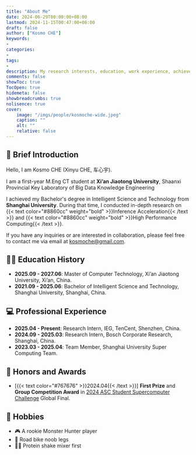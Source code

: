 ```yaml
---
title: "About Me"
date: 2024-06-29T00:00:00+08:00
lastmod: 2024-11-15T00:47:00+08:00
draft: false
author: ["Kosmo CHE"]
keywords:
-
categories:
-
tags:
-
description: My research interests, education, work experience, achievements and publications.
comments: false
showToc: true
TocOpen: true
hidemeta: false
showbreadcrumbs: true
nolisence: true
cover:
    image: "/imgs/people/kosmoche-wide.jpeg"
    caption: ""
    alt: ""
    relative: false 
---
```


## 🤖 Brief Introduction

Hello, I am Kosmo CHE (Xinyu CHE, 车心宇).

I am a first-year M.Eng CT student at **Xi’an Jiaotong University**, Shaanxi Provincial Key Laboratory of Big Data Knowledge Engineering

I achieved my Bachelor's degree in Intelligent Science and Technology from **Shanghai University**. During that time, I conducted in-depth research on {{< text color="#8860cc" weight="bold" >}}Inference Acceleration{{< /text >}} and {{< text color="#8860cc" weight="bold" >}}High Performance Computing{{< /text >}}.

If you have any inquiries or are interested in collaboration, please feel free to contact me via email at kosmoche@gmail.com.

## 🧑‍🎓 Education History

- **2025.09 - 2027.06**: Master of Computer Technology, Xi’an Jiaotong University, Xi’an, China.
- **2021.09 - 2025.06**: Bachelor of Intelligent Science and Technology, Shanghai University, Shanghai, China.

## 💻 Professional Experience

- **2025.04 - Present**: Research Intern, IEG, TenCent, Shenzhen, China.
- **2024.09 - 2025.03**: Research Intern, Bosch Corporate Research, Shanghai, China.
- **2023.03 - 2025.04**: Team Member, Shanghai University Super Computing Team.

## 🎉 Honors and Awards

- [{{< text color="#767676" >}}2024.04{{< /text >}}] **First Prize** and **Group Competition Award** in [2024 ASC Student Supercomputer Challenge](http://www.asc-events.org/StudentChallenge/index.html#) Global Final.


<!-- ## 📰 Publications -->

 




## 🤪 Hobbies

- 🎮 A rookie Monster Hunter player
- 🚴 Road bike noob legs
- 🏋️‍♂️ Protein shake mixer first
